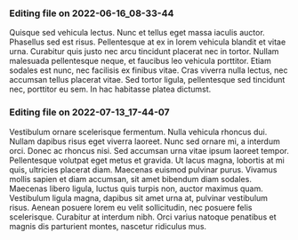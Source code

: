 

### Editing file on 2022-06-16_08-33-44

Quisque sed vehicula lectus. Nunc et tellus eget massa iaculis auctor. Phasellus sed est risus. Pellentesque at ex in lorem vehicula blandit et vitae urna. Curabitur quis justo nec arcu tincidunt placerat nec in tortor. Nullam malesuada pellentesque neque, et faucibus leo vehicula porttitor. Etiam sodales est nunc, nec facilisis ex finibus vitae. Cras viverra nulla lectus, nec accumsan tellus placerat vitae. Sed tortor ligula, pellentesque sed tincidunt nec, porttitor eu sem. In hac habitasse platea dictumst.




### Editing file on 2022-07-13_17-44-07

Vestibulum ornare scelerisque fermentum. Nulla vehicula rhoncus dui. Nullam dapibus risus eget viverra laoreet. Nunc sed ornare mi, a interdum orci. Donec ac rhoncus nisi. Sed accumsan urna vitae ipsum laoreet tempor. Pellentesque volutpat eget metus et gravida. Ut lacus magna, lobortis at mi quis, ultricies placerat diam. Maecenas euismod pulvinar purus. Vivamus mollis sapien et diam accumsan, sit amet bibendum diam sodales. Maecenas libero ligula, luctus quis turpis non, auctor maximus quam. Vestibulum ligula magna, dapibus sit amet urna at, pulvinar vestibulum risus. Aenean posuere lorem eu velit sollicitudin, nec posuere felis scelerisque. Curabitur at interdum nibh. Orci varius natoque penatibus et magnis dis parturient montes, nascetur ridiculus mus.


